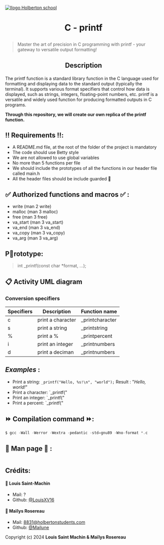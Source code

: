 <p align="center">
	
[![Ilogo Holberton school](https://scontent-cdg4-2.xx.fbcdn.net/v/t39.30808-6/429641439_792522079563968_5846022648137048441_n.png?_nc_cat=101&ccb=1-7&_nc_sid=5f2048&_nc_ohc=EkZDCy8rKvEAX8FQ0uT&_nc_ht=scontent-cdg4-2.xx&oh=00_AfB_8gEVX42wzp8wycI2eb_Bhf1s-jPr6tKz5N2WLWF9VQ&oe=6606DFF3)](https://www.holbertonschool.fr/?gad_source=1&gclid=CjwKCAjw5ImwBhBtEiwAFHDZx8w-2kb6Q-Y4vZzI_0w4KdM2VufyxsP_jayFjFiDKusUsQVTXi2tQBoCEcEQAvD_BwE)
</p>

# <p align="center">C - printf</p>
>Master the art of precision in C programming with printf - your gateway to versatile output formatting!

## <p align="center">Description</p>

The printf function is a standard library function in the C language used for formatting and displaying data to the standard output (typically the terminal). It supports various format specifiers that control how data is displayed, such as strings, integers, floating-point numbers, etc. printf is a versatile and widely used function for producing formatted outputs in C programs.

**Through this repository, we will create our own replica of the printf function.**

## ‼️ Requirements ‼️:

- A README.md file, at the root of the folder of the project is mandatory
- The code should use Betty style
- We are not allowed to use global variables 
- No more than 5 functions per file
- We should include the prototypes of all the functions in our header file called main.h
- All the header files should be include guarded 🔐

## ✅ Authorized functions and macros  ✅ :

* write (man 2 write)
* malloc (man 3 malloc)
* free (man 3 free)
* va_start (man 3 va_start)
* va_end (man 3 va_end)
* va_copy (man 3 va_copy)
* va_arg (man 3 va_arg)

## P⃣rototype:
 >int _printf(const char *format, ...);



## 📋 Activity UML diagram



### Conversion specifiers


| Specifiers| Description| Function name|
| -------- | -------- | -------- |
| c   |  print a character    | _printcharacter    |
| s    | print a string   | _printstring    |
| %    | print a %  | _printpercent   |
| i | print an integer | _printnumbers |
| d | print a deciman | _printnumbers |

##  *Examples* :
- Print a string: `_printf("Hello, %s!\n", "world");` Result : "*Hello, world!*"
- Print a character: `_printf("
- Print an integer: `_printf("
- Print a percent: `_printf("

## ⏩ Compilation command ⏩:
```c
$ gcc -Wall -Werror -Wextra -pedantic -std=gnu89 -Wno-format *.c
```

## 📁 Man page 📁 :
```
```

##  Crédits:

#### 👤 Louis Saint-Machin
- Mail: ?
- Github: [@LouisXV16](https://github.com/LouisXV16)

#### 👤 Maïlys Rosereau
- Mail: 8831@holbertonstudents.com
- Github: [@Mailune](https://github.com/Mailune)
 

Copyright (c) 2024 **Louis Saint Machin & Maïlys Rosereau**
